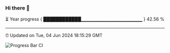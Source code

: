 ### Hi there 👋

⏳ Year progress { ████████████▁▁▁▁▁▁▁▁▁▁▁▁▁▁▁▁▁▁ } 42.56 %

---

⏰ Updated on Tue, 04 Jun 2024 18:15:29 GMT

![Progress Bar CI](https://github.com/liununu/liununu/workflows/Progress%20Bar%20CI/badge.svg)
